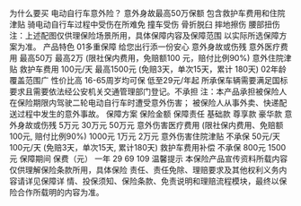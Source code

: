 为什么要买
电动自行车意外险？
意外身故最高50万保额
包含救护车费用和住院津贴
骑电动自行车过程中受伤在所难免
撞车受伤
骨折脱臼
摔地擦伤
腰部扭伤
注：上述配图仅供理保险场景所用，具体保障内容及保障范围
以实际所选保障方案为准。
产品特色
01多重保障
给您出行添一份安心
意外身故或伤残
意外医疗费用
最高50万
最高2万
(限社保内费用，免赔额100
元，赔付比例90%)
意外住院津贴
救护车费用
100元/天
最高1500元
(免赔3天，单次15天，累计
180天)
02年龄覆盖范围广
性价比高
16-65周岁均可保
低至29元/年起
所承保车辆需要满足国标要求且需要依法经公安机关交通管理部门登记。不承担
注：本产品承担被保险人在保险期限内驾驶二轮电动自行车时遭受意外伤害；
被保险人从事外卖、快递配送过程中发生的意外事故。
保障方案
保险金额
保障责任
基础款
尊享款
豪华款
意外身故或伤残
5万元
30万元
50万元
意外伤害医疗费用
(限社保内费用、免赔额100元,
赔付比例90%)
1000元
1万元
2万元
意外伤害住院津贴
不承保
50元/天
100元/天
(免赔3天，单次15天,
累计180天)
救护车费用补偿
不承保
800元
1500元
保障期间
保费（元）
一年
29
69
109
温馨提示
本保险产品宣传资料所载内容仅供理解保险条款所用，具体保险
责任、责任免除、理赔要求及其他权利义务内容请详见保障详
情、投保须知、保险条款、免责说明和理赔流程模块，最终以保
险合作所载明的内容为准。
